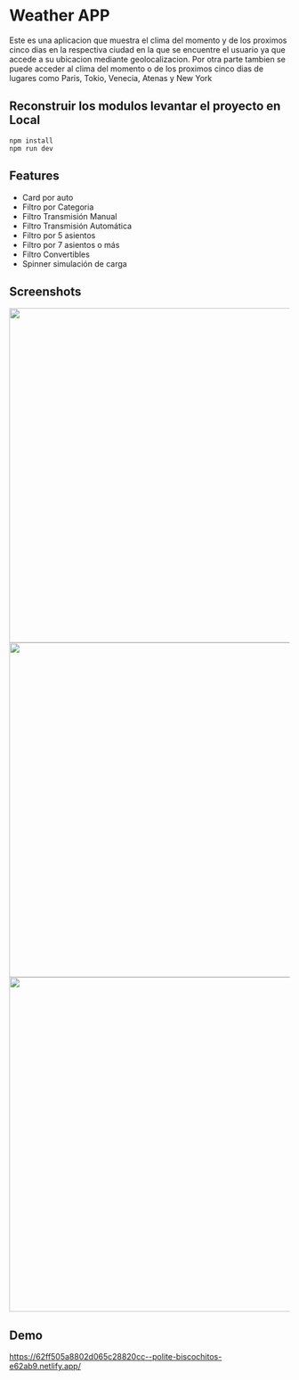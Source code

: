 # Weather APP

Este es una aplicacion que muestra el clima del momento y de los proximos cinco dias en la respectiva ciudad en la que se encuentre el usuario ya que accede a su ubicacion mediante geolocalizacion. Por otra parte tambien se puede acceder al clima del momento o de los proximos cinco dias de lugares como Paris, Tokio, Venecia, Atenas y New York

## Reconstruir los modulos levantar el proyecto en Local
```
npm install
npm run dev
```

## Features

- Card por auto
- Filtro por Categoria
- Filtro Transmisión Manual
- Filtro Transmisión Automática
- Filtro por 5 asientos
- Filtro por 7 asientos o más
- Filtro Convertibles
- Spinner simulación de carga



## Screenshots

<div align="center">
  <img  src="https://res.cloudinary.com/dcwoyu2zc/image/upload/v1660898697/assets/notebook_k1pcoz.jpg" width="600px"/> 
</div>

<div align="center">
  <img src="https://res.cloudinary.com/dcwoyu2zc/image/upload/v1660898698/assets/tablet_monlcp.jpg" width="600px"/>
</div>

<div align="center">
  <img src="https://res.cloudinary.com/dcwoyu2zc/image/upload/v1660898697/assets/smartphone_bfccdj.jpg" width="600px"/>
</div>


## Demo

https://62ff505a8802d065c28820cc--polite-biscochitos-e62ab9.netlify.app/
